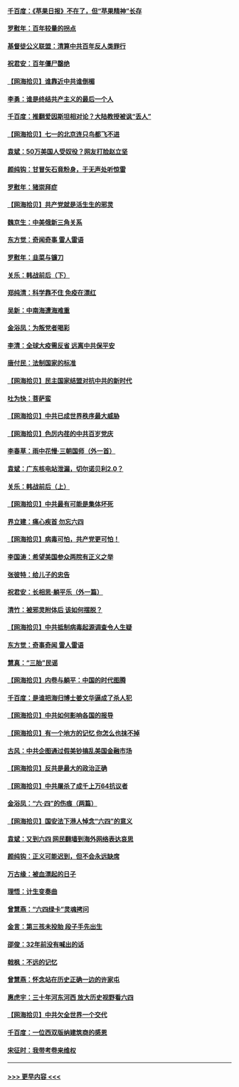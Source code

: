 #### [千百度：《苹果日报》不在了，但“苹果精神”长存](../pages/nsc993/n13046703.md?t=06251751) 
#### [罗慰年：百年较量的拐点](../pages/nsc993/n13046542.md?t=06251751) 
#### [基督徒公义联盟：清算中共百年反人类罪行](../pages/nsc993/n13046499.md?t=06251751) 
#### [祝君安：百年僵尸罄绝](../pages/nsc993/n13045595.md?t=06251751) 
#### [【网海拾贝】谁靠近中共谁倒楣](../pages/nsc993/n13044667.md?t=06251751) 
#### [李勇：谁是终结共产主义的最后一个人](../pages/nsc993/n13044397.md?t=06251751) 
#### [千百度：推翻爱因斯坦相对论？大陆教授被讽“丢人”](../pages/nsc993/n13043908.md?t=06251751) 
#### [【网海拾贝】七一的北京连只鸟都飞不进](../pages/nsc993/n13041377.md?t=06251751) 
#### [袁斌：50万美国人受奴役？网友打脸赵立坚](../pages/nsc993/n13041330.md?t=06251751) 
#### [颜纯钩：甘冒矢石竟粉身，于无声处听惊雷](../pages/nsc993/n13041140.md?t=06251751) 
#### [罗慰年：猪崇拜症](../pages/nsc993/n13041071.md?t=06251751) 
#### [【网海拾贝】共产党就是活生生的邪灵](../pages/nsc993/n13036627.md?t=06251751) 
#### [魏京生：中美俄新三角关系](../pages/nsc993/n13035986.md?t=06251751) 
#### [东方觉：奇闻奇事 雷人雷语](../pages/nsc993/n13035878.md?t=06251751) 
#### [罗慰年：韭菜与镰刀](../pages/nsc993/n13034374.md?t=06251751) 
#### [关乐：韩战前后（下）](../pages/nsc993/n13034113.md?t=06251751) 
#### [郑纯清：科学靠不住 免疫在漂红](../pages/nsc993/n13034093.md?t=06251751) 
#### [吴新：中南海遭海难重](../pages/nsc993/n13034084.md?t=06251751) 
#### [金浴凤：为叛党者喝彩](../pages/nsc993/n13034058.md?t=06251751) 
#### [李清：全球大疫需反省 远离中共保平安](../pages/nsc993/n13033784.md?t=06251751) 
#### [唐付民：法制国家的标准](../pages/nsc993/n13032944.md?t=06251751) 
#### [【网海拾贝】民主国家结盟对抗中共的新时代](../pages/nsc993/n13031717.md?t=06251751) 
#### [吐为快：菩萨蛮](../pages/nsc993/n13030033.md?t=06251751) 
#### [【网海拾贝】中共已成世界秩序最大威胁](../pages/nsc993/n13028138.md?t=06251751) 
#### [【网海拾贝】色厉内荏的中共百岁党庆](../pages/nsc993/n13025582.md?t=06251751) 
#### [李春草：雨中花慢‧三朝国师（外一首）](../pages/nsc993/n13025567.md?t=06251751) 
#### [袁斌：广东核电站泄漏，切尔诺贝利2.0？](../pages/nsc993/n13025475.md?t=06251751) 
#### [关乐：韩战前后（上）](../pages/nsc993/n13025387.md?t=06251751) 
#### [【网海拾贝】中共最有可能是集体坏死](../pages/nsc993/n13023101.md?t=06251751) 
#### [界立建：痛心疾首 勿忘六四](../pages/nsc993/n13022339.md?t=06251751) 
#### [【网海拾贝】病毒可怕，共产党更可怕！](../pages/nsc993/n13020728.md?t=06251751) 
#### [李国涛：希望美国参众两院有正义之举](../pages/nsc993/n13020674.md?t=06251751) 
#### [张彼特：给儿子的忠告](../pages/nsc993/n13018934.md?t=06251751) 
#### [祝君安：长相思‧躺平乐（外一篇）](../pages/nsc993/n13018923.md?t=06251751) 
#### [清竹：被邪灵附体后 该如何摆脱？](../pages/nsc993/n13018877.md?t=06251751) 
#### [【网海拾贝】中共抵制病毒起源调查令人生疑](../pages/nsc993/n13017785.md?t=06251751) 
#### [东方觉：奇事奇闻 雷人雷语](../pages/nsc993/n13017577.md?t=06251751) 
#### [慧真：“三胎”民谣](../pages/nsc993/n13017394.md?t=06251751) 
#### [【网海拾贝】内卷与躺平：中国的时代图腾](../pages/nsc993/n13016128.md?t=06251751) 
#### [千百度：是谁把海归博士姜文华逼成了杀人犯](../pages/nsc993/n13015218.md?t=06251751) 
#### [【网海拾贝】中共如何影响各国的报导](../pages/nsc993/n13012599.md?t=06251751) 
#### [【网海拾贝】有一个地方的记忆 你怎么也抹不掉](../pages/nsc993/n13009802.md?t=06251751) 
#### [古风：中共企图通过假美钞搞乱美国金融市场](../pages/nsc993/n13009626.md?t=06251751) 
#### [【网海拾贝】反共是最大的政治正确](../pages/nsc993/n13007051.md?t=06251751) 
#### [【网海拾贝】中共屠杀了成千上万64抗议者](../pages/nsc993/n13002713.md?t=06251751) 
#### [金浴凤：“六·四”的伤痕（两篇）](../pages/nsc993/n13001719.md?t=06251751) 
#### [【网海拾贝】国安法下港人悼念“六四”的意义](../pages/nsc993/n13001039.md?t=06251751) 
#### [袁斌：又到六四 网民翻墙到海外网络表达哀思](../pages/nsc993/n13000995.md?t=06251751) 
#### [颜纯钩：正义可能迟到，但不会永远缺席](../pages/nsc993/n13000920.md?t=06251751) 
#### [万古缘：被血漂起的日子](../pages/nsc993/n13000914.md?t=06251751) 
#### [理悟：计生变奏曲](../pages/nsc993/n13000414.md?t=06251751) 
#### [曾慧燕：“六四绿卡”灵魂拷问](../pages/nsc993/n13000277.md?t=06251751) 
#### [金言：第三孩未投胎 段子手先出生](../pages/nsc993/n13000215.md?t=06251751) 
#### [邵俊：32年前没有喊出的话](../pages/nsc993/n13000181.md?t=06251751) 
#### [戟枫：不远的记忆](../pages/nsc993/n13000121.md?t=06251751) 
#### [曾慧燕：怀念站在历史正确一边的许家屯](../pages/nsc993/n13000073.md?t=06251751) 
#### [惠虎宇：三十年河东河西 放大历史视野看六四](../pages/nsc993/n13000018.md?t=06251751) 
#### [【网海拾贝】中共欠全世界一个交代](../pages/nsc993/n12998706.md?t=06251751) 
#### [千百度：一位西双版纳建筑商的感恩](../pages/nsc993/n12998487.md?t=06251751) 
#### [宋征时：我带考卷来维权](../pages/nsc993/n12994088.md?t=06251751) 

----
#### [ >>> 更早内容 <<< ](../indexes/nsc993-earlier.md)
